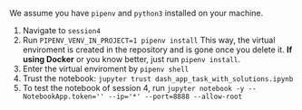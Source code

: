 We assume you have `pipenv` and `python3` installed on your machine.

1. Navigate to `session4` 
2. Run `PIPENV_VENV_IN_PROJECT=1 pipenv install` This way, the virtual enviroment is created in the repository and is gone once you delete it. **If using Docker** or you know better, just run `pipenv install`.
3. Enter the virtual enviroment by `pipenv shell`
4. Trust the notebook: `jupyter trust dash_app_task_with_solutions.ipynb`
5. To test the notebook of session 4, run `jupyter notebook -y --NotebookApp.token='' --ip='*' --port=8888 --allow-root`
